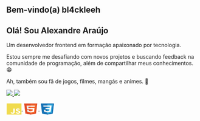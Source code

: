 ## Bem-vindo(a) bl4ckleeh

<section class="home">
    <div class="informacoes">
      <h1>Olá! Sou Alexandre Araújo</h1>
      <p>Um desenvolvedor frontend em formação apaixonado por tecnologia.</p>
      <p>Estou sempre me desafiando com novos projetos e buscando feedback na comunidade de programação, além de
        compartilhar meus conhecimentos. 😁</p>
      <p>Ah, também sou fã de jogos, filmes, mangás e animes. 💜</p>
     </div>
   </section>
 <div>
   <a href="https://github.com/bl4ckleeh">
   <img height="180em" src="https://github-readme-stats.vercel.app/api?username=bl4ckleeh
&show_icons=true&theme=tokyonight&include_all_commits=true&count_private=true"/>
   <img height="180em" src="https://github-readme-stats.vercel.app/api/top-langs/?username=bl4ckleeh
&layout=compact&langs_count=6&theme=tokyonight"/>
</div>
    
<div style="display: inline_block"><br>
  <img align="center" alt="Js" height="30" width="40" src="https://raw.githubusercontent.com/devicons/devicon/master/icons/javascript/javascript-plain.svg">
  <img align="center" alt="HTML" height="30" width="40" src="https://raw.githubusercontent.com/devicons/devicon/master/icons/html5/html5-original.svg">
  <img align="center" alt="CSS" height="30" width="40" src="https://raw.githubusercontent.com/devicons/devicon/master/icons/css3/css3-original.svg">
</div>
 
<br>
 

 
<div> 
  <a href="https://instagram.com/bl4ckleeh
</div>
